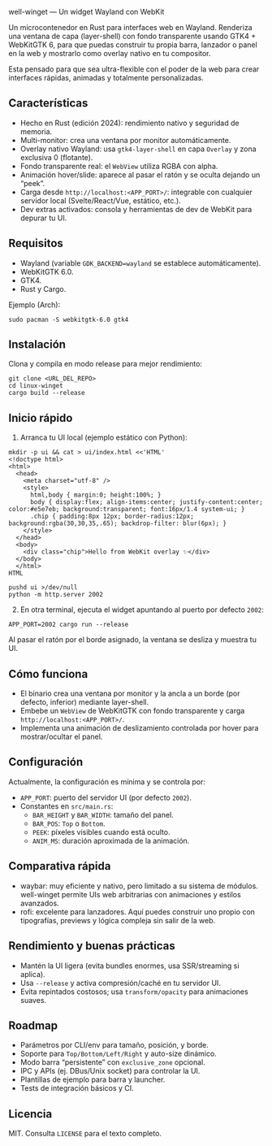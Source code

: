 well-winget — Un widget Wayland con WebKit

Un microcontenedor en Rust para interfaces web en Wayland. Renderiza una ventana de capa (layer-shell) con fondo transparente usando GTK4 + WebKitGTK 6, para que puedas construir tu propia barra, lanzador o panel en la web y mostrarlo como overlay nativo en tu compositor.

Esta pensado para que sea ultra-flexible con el poder de la web para crear interfaces rápidas, animadas y totalmente personalizadas.

## Características
- Hecho en Rust (edición 2024): rendimiento nativo y seguridad de memoria.
- Multi-monitor: crea una ventana por monitor automáticamente.
- Overlay nativo Wayland: usa `gtk4-layer-shell` en capa `Overlay` y zona exclusiva 0 (flotante).
- Fondo transparente real: el `WebView` utiliza RGBA con alpha.
- Animación hover/slide: aparece al pasar el ratón y se oculta dejando un “peek”.
- Carga desde `http://localhost:<APP_PORT>/`: integrable con cualquier servidor local (Svelte/React/Vue, estático, etc.).
- Dev extras activados: consola y herramientas de dev de WebKit para depurar tu UI.

## Requisitos
- Wayland (variable `GDK_BACKEND=wayland` se establece automáticamente).
- WebKitGTK 6.0.
- GTK4.
- Rust y Cargo.

Ejemplo (Arch):
```
sudo pacman -S webkitgtk-6.0 gtk4
```

## Instalación
Clona y compila en modo release para mejor rendimiento:
```
git clone <URL_DEL_REPO>
cd linux-winget
cargo build --release
```

## Inicio rápido
1) Arranca tu UI local (ejemplo estático con Python):
```
mkdir -p ui && cat > ui/index.html <<'HTML'
<!doctype html>
<html>
  <head>
    <meta charset="utf-8" />
    <style>
      html,body { margin:0; height:100%; }
      body { display:flex; align-items:center; justify-content:center; color:#e5e7eb; background:transparent; font:16px/1.4 system-ui; }
      .chip { padding:8px 12px; border-radius:12px; background:rgba(30,30,35,.65); backdrop-filter: blur(6px); }
    </style>
  </head>
  <body>
    <div class="chip">Hello from WebKit overlay ✨</div>
  </body>
  </html>
HTML

pushd ui >/dev/null
python -m http.server 2002
```

2) En otra terminal, ejecuta el widget apuntando al puerto por defecto `2002`:
```
APP_PORT=2002 cargo run --release
```
Al pasar el ratón por el borde asignado, la ventana se desliza y muestra tu UI.

## Cómo funciona
- El binario crea una ventana por monitor y la ancla a un borde (por defecto, inferior) mediante layer-shell.
- Embebe un `WebView` de WebKitGTK con fondo transparente y carga `http://localhost:<APP_PORT>/`.
- Implementa una animación de deslizamiento controlada por hover para mostrar/ocultar el panel.


## Configuración
Actualmente, la configuración es mínima y se controla por:
- `APP_PORT`: puerto del servidor UI (por defecto `2002`).
- Constantes en `src/main.rs`:
  - `BAR_HEIGHT` y `BAR_WIDTH`: tamaño del panel.
  - `BAR_POS`: `Top` o `Bottom`.
  - `PEEK`: píxeles visibles cuando está oculto.
  - `ANIM_MS`: duración aproximada de la animación.

## Comparativa rápida
- waybar: muy eficiente y nativo, pero limitado a su sistema de módulos. well-winget permite UIs web arbitrarias con animaciones y estilos avanzados.
- rofi: excelente para lanzadores. Aquí puedes construir uno propio con tipografías, previews y lógica compleja sin salir de la web.

## Rendimiento y buenas prácticas
- Mantén la UI ligera (evita bundles enormes, usa SSR/streaming si aplica).
- Usa `--release` y activa compresión/caché en tu servidor UI.
- Evita repintados costosos; usa `transform/opacity` para animaciones suaves.


## Roadmap
- Parámetros por CLI/env para tamaño, posición, y borde.
- Soporte para `Top/Bottom/Left/Right` y auto-size dinámico.
- Modo barra “persistente” con `exclusive_zone` opcional.
- IPC y APIs (ej. DBus/Unix socket) para controlar la UI.
- Plantillas de ejemplo para barra y launcher.
- Tests de integración básicos y CI.

## Licencia
MIT. Consulta `LICENSE` para el texto completo.
